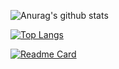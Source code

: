 ![Anurag's github stats](https://github-readme-stats.vercel.app/api?username=Valentin460)

[![Top Langs](https://github-readme-stats.vercel.app/api/top-langs/?username=Valentin460)](https://github.com/Valentin460/github-readme-stats)

[![Readme Card](https://github-readme-stats.vercel.app/api/pin/?username=Valentin460&repo=github-readme-stats)](https://github.com/anuraghazra/github-readme-stats)
